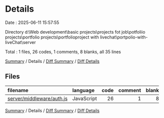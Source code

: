 # Details

Date : 2025-06-11 15:57:55

Directory d:\\Web development\\basic projects\\projects fot job\\potfoliio projects\\portfolio projects\\portfolioproject with livechat\\portpolio-with-liveChat\\server

Total : 1 files,  26 codes, 1 comments, 8 blanks, all 35 lines

[Summary](results.md) / Details / [Diff Summary](diff.md) / [Diff Details](diff-details.md)

## Files
| filename | language | code | comment | blank | total |
| :--- | :--- | ---: | ---: | ---: | ---: |
| [server/middleware/auth.js](/server/middleware/auth.js) | JavaScript | 26 | 1 | 8 | 35 |

[Summary](results.md) / Details / [Diff Summary](diff.md) / [Diff Details](diff-details.md)